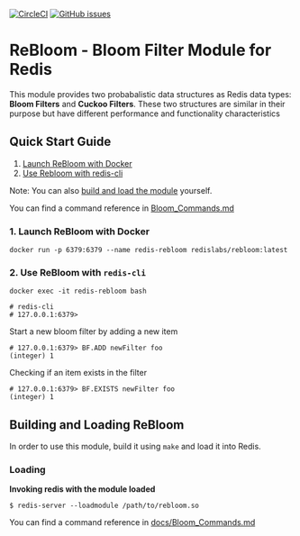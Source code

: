 [![CircleCI](https://circleci.com/gh/RedisLabsModules/rebloom.svg?style=svg)](https://circleci.com/gh/RedisLabsModules/rebloom)
[![GitHub issues](https://img.shields.io/github/release/RedisLabsModules/rebloom.svg)](https://github.com/RedisLabsModules/rebloom/releases/latest)

# ReBloom - Bloom Filter Module for Redis

This module provides two probabalistic data structures as Redis data types:
**Bloom Filters** and **Cuckoo Filters**. These two structures are similar in
their purpose but have different performance and functionality characteristics

## Quick Start Guide
1. [Launch ReBloom with Docker](#launch-rebloom-with-docker)
1. [Use Rebloom with redis-cli](#use-rebloom-with-redis-cli)

Note: You can also [build and load the module](#building-and-loading-rebloom) yourself.

You can find a command reference in [Bloom_Commands.md](docs/Bloom_Commands.md)


### 1. Launch ReBloom with Docker
```
docker run -p 6379:6379 --name redis-rebloom redislabs/rebloom:latest
```

### 2. Use ReBloom with `redis-cli`
```
docker exec -it redis-rebloom bash

# redis-cli
# 127.0.0.1:6379> 
```

Start a new bloom filter by adding a new item
```
# 127.0.0.1:6379> BF.ADD newFilter foo
(integer) 1
``` 

 Checking if an item exists in the filter
```
# 127.0.0.1:6379> BF.EXISTS newFilter foo
(integer) 1
```


## Building and Loading ReBloom

In order to use this module, build it using `make` and load it into Redis.

### Loading

**Invoking redis with the module loaded**

```
$ redis-server --loadmodule /path/to/rebloom.so
```

You can find a command reference in [docs/Bloom_Commands.md](docs/Bloom_Commands.md)

